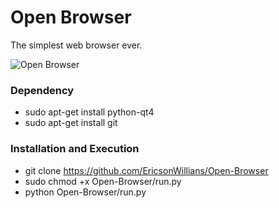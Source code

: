 # Open Browser
The simplest web browser ever.

![Open Browser](http://s32.postimg.org/gxnul8w5h/Open_Browser.png "")
### Dependency
* sudo apt-get install python-qt4
* sudo apt-get install git

### Installation and Execution
* git clone https://github.com/EricsonWillians/Open-Browser
* sudo chmod +x Open-Browser/run.py
* python Open-Browser/run.py
